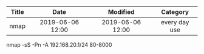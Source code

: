 | Title                | Date             | Modified         | Category          |
|:--------------------:|:----------------:|:----------------:|:-----------------:|
|      nmap        | 2019-06-06 12:00 | 2019-06-06 12:00 | every day use            |

nmap -sS -Pn -A 192.168.20.1/24 80-8000
